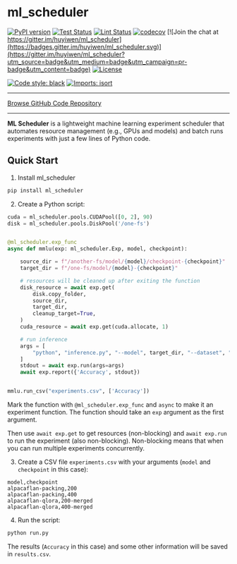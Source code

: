 # ml_scheduler

[![PyPI version](https://badge.fury.io/py/ml_scheduler.svg)](http://badge.fury.io/py/ml_scheduler)
[![Test Status](https://github.com/huyiwen/ml_scheduler/workflows/Test/badge.svg?branch=develop)](https://github.com/huyiwen/ml_scheduler/actions?query=workflow%3ATest)
[![Lint Status](https://github.com/huyiwen/ml_scheduler/workflows/Lint/badge.svg?branch=develop)](https://github.com/huyiwen/ml_scheduler/actions?query=workflow%3ALint)
[![codecov](https://codecov.io/gh/huyiwen/ml_scheduler/branch/main/graph/badge.svg)](https://codecov.io/gh/huyiwen/ml_scheduler)
[![Join the chat at https://gitter.im/huyiwen/ml_scheduler](https://badges.gitter.im/huyiwen/ml_scheduler.svg)](https://gitter.im/huyiwen/ml_scheduler?utm_source=badge&utm_medium=badge&utm_campaign=pr-badge&utm_content=badge)
[![License](https://img.shields.io/github/license/mashape/apistatus.svg)](https://pypi.python.org/pypi/ml_scheduler/)
<!--[![Downloads](https://pepy.tech/badge/ml_scheduler)](https://pepy.tech/project/ml_scheduler)-->
[![Code style: black](https://img.shields.io/badge/code%20style-black-000000.svg)](https://github.com/psf/black)
[![Imports: isort](https://img.shields.io/badge/%20imports-isort-%231674b1?style=flat&labelColor=ef8336)](https://timothycrosley.github.io/isort/)
_________________

[Browse GitHub Code Repository](https://github.com/huyiwen/ml_scheduler/)
_________________

**ML Scheduler** is a lightweight machine learning experiment scheduler that automates resource management (e.g., GPUs and models) and batch runs experiments with just a few lines of Python code.

## Quick Start

1. Install ml_scheduler

```bash
pip install ml_scheduler
```

2. Create a Python script:

```python
cuda = ml_scheduler.pools.CUDAPool([0, 2], 90)
disk = ml_scheduler.pools.DiskPool('/one-fs')


@ml_scheduler.exp_func
async def mmlu(exp: ml_scheduler.Exp, model, checkpoint):

    source_dir = f"/another-fs/model/{model}/checkpoint-{checkpoint}"
    target_dir = f"/one-fs/model/{model}-{checkpoint}"

    # resources will be cleaned up after exiting the function
    disk_resource = await exp.get(
        disk.copy_folder,
        source_dir,
        target_dir,
        cleanup_target=True,
    )
    cuda_resource = await exp.get(cuda.allocate, 1)

    # run inference
    args = [
        "python", "inference.py", "--model", target_dir, "--dataset", "mmlu", "--cuda",  str(cuda_resource[0])
    ]
    stdout = await exp.run(args=args)
    await exp.report({'Accuracy', stdout})


mmlu.run_csv("experiments.csv", ['Accuracy'])
```

Mark the function with `@ml_scheduler.exp_func` and `async` to make it an experiment function. The function should take an `exp` argument as the first argument.

Then use `await exp.get` to get resources (non-blocking) and `await exp.run` to run the experiment (also non-blocking). Non-blocking means that when you can run multiple experiments concurrently.

3. Create a CSV file `experiments.csv` with your arguments (`model` and `checkpoint` in this case):

```csv
model,checkpoint
alpacaflan-packing,200
alpacaflan-packing,400
alpacaflan-qlora,200-merged
alpacaflan-qlora,400-merged
```

4. Run the script:

```bash
python run.py
```

The results (`Accuracy` in this case) and some other information will be saved in `results.csv`.
